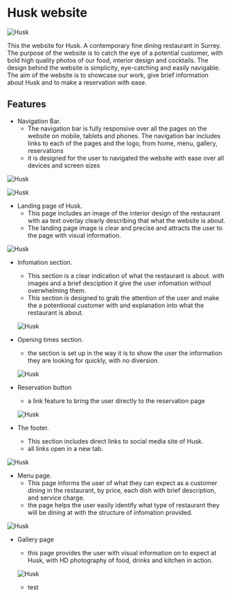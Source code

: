 # Husk website

![Husk](assets/images/redesign.webp)

This the website for Husk. A contemporary fine dining restaurant in Surrey.
The purpose of the website is to catch the eye of a potential customer, with bold high quality photos of our food, interior design and cocktails. The design behind the website is simplicity, eye-catching and easily navigable. The aim of the website is to showcase our work, give brief information about Husk and to make a reservation with ease.

## Features

- Navigation Bar.
  - The navigation bar is fully responsive over all the pages on the website on mobile, tablets and phones. The navigation bar includes links to each of the pages and the logo, from home, menu, gallery, reservations
  - it is designed for the user to navigated the website with ease over all devices and screen sizes

![Husk](assets/images/navbar1.webp)

![Husk](assets/images/navbar2.webp)

- Landing page of Husk.
  - This page includes an image of the interior design of the restaurant with aa text overlay clearly describing that what the website is about.
  - The landing page image is clear and precise and attracts the user to the page with visual information.

![Husk](assets/images/landing.webp)

- Infomation section.

  - This section is a clear indication of what the restaurant is about. with images and a brief desciption it give the user infomation without overwhelming them.
  - This section is designed to grab the attention of the user and make the a potentional customer with and explanation into what the restaurant is about.

  ![Husk](assets/images/about-team.webp)

- Opening times section.

  - the section is set up in the way it is to show the user the information they are looking for quickly, with no diversion.

  ![Husk](assets/images/times.webp)

- Reservation button

  - a link feature to bring the user directly to the reservation page

  ![Husk](assets/images/book-button.webp)

- The footer.
  - This section includes direct links to social media site of Husk.
  - all links open in a new tab.

![Husk](assets/images/footer.webp)

- Menu page.
  - This page informs the user of what they can expect as a customer dining in the restaurant, by price, each dish with brief description, and service charge.
  - the page helps the user easily identify what type of restaurant they will be dining at with the structure of infomation provided.

![Husk](assets/images/menu.webp)

- Gallery page

  - this page provides the user with visual information on to expect at Husk, with HD photography of food, drinks and kitchen in action.

  ![Husk](assets/images/gallery.webp)

  - test
